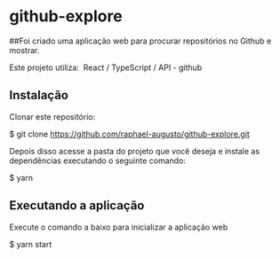 # github-explore

##Foi criado uma aplicação web  para procurar repositórios no Github e mostrar.

Este projeto utiliza:  React / TypeScript / API - github

## **Instalação**

Clonar este repositório:

$ git clone https://github.com/raphael-augusto/github-explore.git

Depois disso acesse a pasta do projeto que você deseja e instale as dependências executando o seguinte comando:

$ yarn 

## **Executando a aplicação**

Execute o comando a baixo para inicializar a aplicação web

$ yarn start

